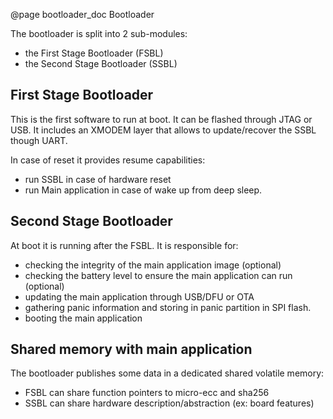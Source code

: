 @page bootloader_doc Bootloader

The bootloader is split into 2 sub-modules:
- the First Stage Bootloader (FSBL)
- the Second Stage Bootloader (SSBL)

## First Stage Bootloader

This is the first software to run at boot.
It can be flashed through JTAG or USB.
It includes an XMODEM layer that allows to update/recover the SSBL though UART.

In case of reset it provides resume capabilities:
- run SSBL in case of hardware reset
- run Main application in case of wake up from deep sleep.

## Second Stage Bootloader

At boot it is running after the FSBL.
It is responsible for:
- checking the integrity of the main application image (optional)
- checking the battery level to ensure the main application can run (optional)
- updating the main application through USB/DFU or OTA
- gathering panic information and storing in panic partition in SPI flash.
- booting the main application

## Shared memory with main application

The bootloader publishes some data in a dedicated shared volatile memory:
- FSBL can share function pointers to micro-ecc and sha256
- SSBL can share hardware description/abstraction (ex: board features)
